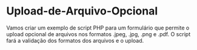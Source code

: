 # Upload-de-Arquivo-Opcional
Vamos criar um exemplo de script PHP para um formulário que permite o upload opcional de arquivos nos formatos .jpeg, .jpg, .png e .pdf. O script fará a validação dos formatos dos arquivos e o upload.
